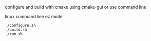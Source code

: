 
configure and build with cmake using cmake-gui or use command line


linux command line ez mode

    ./configure.sh
    ./build.sh
    ./run.sh
